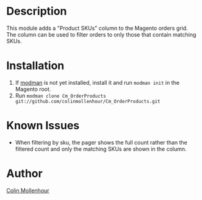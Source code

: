 # Description

This module adds a "Product SKUs" column to the Magento orders grid. The column
can be used to filter orders to only those that contain matching SKUs.

# Installation

1. If [modman](https://github.com/colinmollenhour/modman) is not yet installed, install it and run `modman init` in the Magento root.
2. Run `modman clone Cm_OrderProducts git://github.com/colinmollenhour/Cm_OrderProducts.git`

# Known Issues

* When filtering by sku, the pager shows the full count rather than the filtered count and only the matching SKUs are shown in the column.

# Author

[Colin Mollenhour](http://colin.mollenhour.com/)